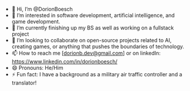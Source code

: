 - 👋 Hi, I’m @DorionBoesch
- 👀 I’m interested in software development, artificial intelligence, and game development.
- 🌱 I’m currently finishing up my BS as well as working on a fullstack project
- 💞️ I’m looking to collaborate on open-source projects related to AI, creating games, or anything that pushes the boundaries of technology.
- 📫 How to reach me [dorionb.dev@gmail.com] or on linkedIn: https://www.linkedin.com/in/dorionboesch/
- 😄 Pronouns: He/Him
- ⚡ Fun fact: I have a background as a military air traffic controller and a translator!

<!---
DorionBoesch/DorionBoesch is a ✨ special ✨ repository because its `README.md` (this file) appears on your GitHub profile.
You can click the Preview link to take a look at your changes.
--->

